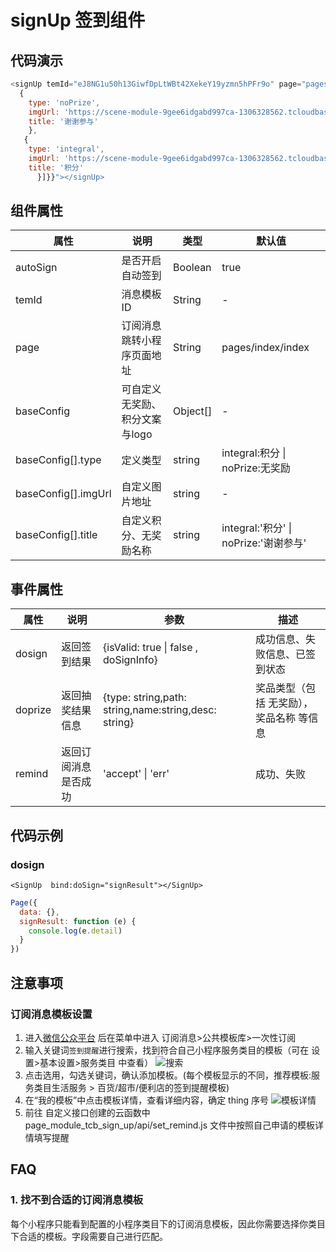 # signUp 签到组件

## 代码演示

```js
<signUp temId="eJ8NG1u50h13GiwfDpLtWBt42XekeY19yzmn5hPFr9o" page="pages/index/index" autoSign="{{true}}" baseConfig = "{{[
  {
    type: 'noPrize',
    imgUrl: 'https://scene-module-9gee6idgabd997ca-1306328562.tcloudbaseapp.com/signIn/images/happy.svg',
    title: '谢谢参与'
    },
   {
    type: 'integral',
    imgUrl: 'https://scene-module-9gee6idgabd997ca-1306328562.tcloudbaseapp.com/signIn/images/gold-logo.png',
    title: '积分'
      }]}}"></signUp>
```

## 组件属性

| 属性                | 说明                                  | 类型     | 默认值                             |
| ------------------- | ------------------------------------- | -------- | ---------------------------------- |
| autoSign            | 是否开启自动签到                      | Boolean  | true                               |
| temId               | 消息模板ID                            | String   | -                                  |
| page                | 订阅消息跳转小程序页面地址            | String   | pages/index/index                  |
| baseConfig          | 可自定义无奖励、积分文案与logo        | Object[] | -                                  |
| baseConfig[].type   | 定义类型  | string   | integral:积分 \| noPrize:无奖励                                 |
| baseConfig[].imgUrl | 自定义图片地址                        | string   | -                                  |
| baseConfig[].title  | 自定义积分、无奖励名称                | string   | integral:'积分' \|  noPrize:'谢谢参与' |

## 事件属性
| 属性                | 说明                                  | 参数 | 描述 |
| ------------------- | ------------------------------------- | ------------------- | ------------------- |
| dosign            | 返回签到结果                      | {isValid: true \| false , doSignInfo} | 成功信息、失败信息、已签到状态 |
| doprize               | 返回抽奖结果信息               | {type: string,path: string,name:string,desc: string} | 奖品类型（包括 无奖励），奖品名称 等信息 |
| remind                | 返回订阅消息是否成功            | 'accept' \| 'err' | 成功、失败 |

## 代码示例
### dosign
```
<SignUp  bind:doSign="signResult"></SignUp>
```
```js
Page({
  data: {},
  signResult: function (e) {
    console.log(e.detail)
  }
})
```

## 注意事项

### 订阅消息模板设置

1. 进入[微信公众平台](https://mp.weixin.qq.com/) 后在菜单中进入 订阅消息>公共模板库>一次性订阅 
2. 输入关键词`签到提醒`进行搜索，找到符合自己小程序服务类目的模板（可在 设置>基本设置>服务类目 中查看）
![搜索](https://qcloudimg.tencent-cloud.cn/raw/eefc58f8c8e865ded2bfeb62fce3becb.png)
3. 点击选用，勾选关键词，确认添加模板。(每个模板显示的不同，推荐模板:服务类目生活服务 > 百货/超市/便利店的签到提醒模板)
4. 在“我的模板”中点击模板详情，查看详细内容，确定 thing 序号
![模板详情](https://qcloudimg.tencent-cloud.cn/raw/94efdede217c338c7d856e80e85c6e0b.png)
5. 前往 自定义接口创建的云函数中 page_module_tcb_sign_up/api/set_remind.js 文件中按照自己申请的模板详情填写提醒

## FAQ
### 1. 找不到合适的订阅消息模板
每个小程序只能看到配置的小程序类目下的订阅消息模板，因此你需要选择你类目下合适的模板。字段需要自己进行匹配。
